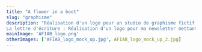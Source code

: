 ```yaml
---
title: "A flower in a boot"
slug: "graphisme"
description: "Réalisation d'un logo pour un studio de graphisme fictif
La lettre d'écriture : Réalisation d'un logo pour ma newsletter mettant en avant mes projets d'écriture."
mainImage: 'AFIAB_logo.png'
otherImages: ['AFIAB_logo_mock_up.jpg', AFIAB_logo_mock_up_2.jpg]
---
```

